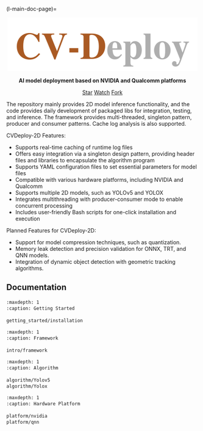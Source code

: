 <!--
Copyright (c) CVDeploy Project Contributors

SPDX-License-Identifier: Apache-2.0
-->

(l-main-doc-page)=

<div align="center">

<img src="./_static/cv-deploy-light-color.png" width="500" height="140">

</div>

<p style="text-align:center">
   <strong>AI model deployment based on NVIDIA and Qualcomm platforms
   </strong>
   </p>

   <p style="text-align:center">
   <script async defer src="https://buttons.github.io/buttons.js"></script>
   <a class="github-button" href="https://github.com/liwuhen/CVDeploy-2D" data-show-count="true" data-size="large" aria-label="Star">Star</a>
   <a class="github-button" href="https://github.com/liwuhen/CVDeploy-2D/subscription" data-icon="octicon-eye" data-size="large" aria-label="Watch">Watch</a>
   <a class="github-button" href="https://github.com/liwuhen/CVDeploy-2D/fork" data-icon="octicon-repo-forked" data-size="large" aria-label="Fork">Fork</a>
   </p>



The repository mainly provides 2D model inference functionality, and the code provides daily development of packaged libs for integration, testing, and inference. The framework provides multi-threaded, singleton pattern, producer and consumer patterns. Cache log analysis is also supported.


CVDeploy-2D Features:
* Supports real-time caching of runtime log files
* Offers easy integration via a singleton design pattern, providing header files and libraries to encapsulate the algorithm program
* Supports YAML configuration files to set essential parameters for model files
* Compatible with various hardware platforms, including NVIDIA and Qualcomm
* Supports multiple 2D models, such as YOLOv5 and YOLOX
* Integrates multithreading with producer-consumer mode to enable concurrent processing
* Includes user-friendly Bash scripts for one-click installation and execution

Planned Features for CVDeploy-2D:
* Support for model compression techniques, such as quantization.
* Memory leak detection and precision validation for ONNX, TRT, and QNN models.
* Integration of dynamic object detection with geometric tracking algorithms.


Documentation
-------------

```{toctree}
:maxdepth: 1
:caption: Getting Started

getting_started/installation
```

```{toctree}
:maxdepth: 1
:caption: Framework

intro/framework
```

```{toctree}
:maxdepth: 1
:caption: Algorithm

algorithm/Yolov5
algorithm/Yolox
```

```{toctree}
:maxdepth: 1
:caption: Hardware Platform

platform/nvidia
platform/qnn
```
